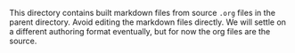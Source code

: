 This directory contains built markdown files from source `.org` files in the parent directory. Avoid editing the markdown files directly. We will settle on a different authoring format eventually, but for now the org files are the source.
